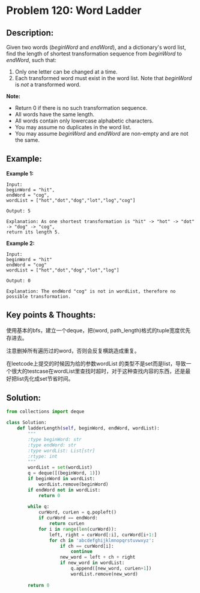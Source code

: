 # Problem 120: Word Ladder

## Description:

Given two words \(_beginWord_ and _endWord_\), and a dictionary's word list, find the length of shortest transformation sequence from _beginWord_ to _endWord_, such that:

1. Only one letter can be changed at a time.
2. Each transformed word must exist in the word list. Note that _beginWord_ is _not_ a transformed word.

**Note:**

* Return 0 if there is no such transformation sequence.
* All words have the same length.
* All words contain only lowercase alphabetic characters.
* You may assume no duplicates in the word list.
* You may assume _beginWord_ and _endWord_ are non-empty and are not the same.

## Example:

**Example 1:**

```text
Input:
beginWord = "hit",
endWord = "cog",
wordList = ["hot","dot","dog","lot","log","cog"]

Output: 5

Explanation: As one shortest transformation is "hit" -> "hot" -> "dot" -> "dog" -> "cog",
return its length 5.
```

**Example 2:**

```text
Input:
beginWord = "hit"
endWord = "cog"
wordList = ["hot","dot","dog","lot","log"]

Output: 0

Explanation: The endWord "cog" is not in wordList, therefore no possible transformation.
```

## Key points & Thoughts:

使用基本的bfs，建立一个deque，把\(word, path\_length\)格式的tuple宽度优先存进去。

注意删掉所有遍历过的word，否则会反复横跳造成重复。

在leetcode上提交的时候因为给的参数wordList 的类型不是set而是list，导致一个很大的testcase在wordList里查找时超时，对于这种查找内容的东西，还是最好把list先化成set节省时间。

## Solution:

```python
from collections import deque

class Solution:
    def ladderLength(self, beginWord, endWord, wordList):
        """
        :type beginWord: str
        :type endWord: str
        :type wordList: List[str]
        :rtype: int
        """
        wordList = set(wordList)
        q = deque([(beginWord, 1)])
        if beginWord in wordList:
            wordList.remove(beginWord)
        if endWord not in wordList:
            return 0
        
        while q:
            curWord, curLen = q.popleft()
            if curWord == endWord:
                return curLen
            for i in range(len(curWord)):
                left, right = curWord[:i], curWord[i+1:]
                for ch in 'abcdefghijklmnopqrstuvwxyz':
                    if ch == curWord[i]:
                        continue
                    new_word = left + ch + right
                    if new_word in wordList:
                        q.append([new_word, curLen+1])
                        wordList.remove(new_word)
                        
        return 0
        
```

